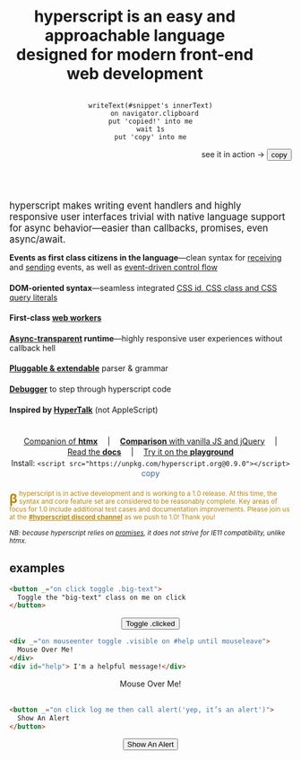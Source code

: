 
<header id="intro-to-hyperscript">

# hyperscript is an easy and approachable language designed for modern front-end web development

<div id="sample">

<pre _="
  on mouseenter queue none
    repeat until event mouseleave
      transition #sample-tip's transform to 'translateX(-2ch)' using 'all 500ms ease-out'
      transition #sample-tip's transform to initial            using 'all 500ms ease-in'
"><code id="snippet" class="lang-hyperscript">writeText(#snippet's innerText)
  on navigator.clipboard
put 'copied!' into me
wait 1s
put 'copy' into me</code></pre>

<p style="text-align: right">
<span id="sample-tip">see it in action &rarr;</span>
<button class="btn primary" style="margin: auto" _="on click
writeText(#snippet's innerText) on navigator.clipboard
put 'copied!' into me
wait 1s
put 'copy' into me">
copy
</button>

</div>
</header>

 <span class="lede">hyperscript makes writing event handlers and highly
responsive user interfaces trivial with native language support for async
behavior&mdash;easier than callbacks, promises, even async/await.</span>

<div id="features">

**Events as first class citizens in the language**&mdash;clean syntax for
[receiving](/features/on) and [sending](/commands/send) events, as well as
[event-driven control flow](docs/#event-control-flow)

**DOM-oriented syntax**&mdash;seamless integrated [CSS id, CSS class and CSS
query literals](https://hyperscript.org/expressions/#css)

**First-class [web workers](/docs#workers)**

**[Async-transparent](/docs#async) runtime**&mdash;highly responsive user
experiences without callback hell

**[Pluggable & extendable](/docs/#extending)** parser & grammar

**[Debugger](/docs#debugging)** to step through hyperscript code

**Inspired by [HyperTalk](https://hypercard.org/HyperTalk%20Reference%202.4.pdf)**
  (not AppleScript)

</div>

<div id="links">

[Companion of **htmx**](https://htmx.org) |
[**Comparison** with vanilla JS and jQuery](/comparison) |
[Read the **docs**](/docs) |
[Try it on the **playground**](/playground)
<span id='install'>Install: `<script src="https://unpkg.com/hyperscript.org@0.9.0"></script>`
<button style="font:inherit; background: none; border: none; color: #3465a4"
  _="on click
  writeText(my previousElementSibling's innerText) on navigator.clipboard
  put 'copied!' into me
  wait 1s
  put 'copy' into me">copy</button>
</span>

</div>

<small style="color: darkgoldenrod;">
<b style="font-size: 2em; padding: 4px .2ch 0 0; line-height: 1; float: left">β</b>
hyperscript is in active development and is working to a 1.0 release. At this
time, the syntax and core feature set are considered to be reasonably complete.
Key areas of focus for 1.0 include additional test cases and documentation
improvements. Please join us at the
<a style="color: darkgoldenrod;font-weight: bold" href="https://htmx.org/discord">#hyperscript discord channel</a>
as we push to 1.0! Thank you!</p>
</small>

 <small><em>NB: because hyperscript relies on
[promises](https://caniuse.com/?search=Promise), it does not strive for IE11
compatibility, unlike htmx.</em></small>

<style>
#intro-to-hyperscript {
  display: flex;
  position: relative;
  flex-flow: row wrap;
  justify-content: stretch;
  align-items: center;
}

#intro-to-hyperscript h1 {
  flex: 4 6 18ch;
  margin-right: 2em;
  font-size: clamp(1.2em, 5vw, 2em);
}

#intro-to-hyperscript #sample {
  flex: 1 1 max-content;
  max-width: 100%;
}

#sample-tip {
  display: inline-block;
}

.lede {
	font-size: clamp(1.1em, 2vw, 1.2em);
}

#features {
  column-width: 40ch;
  column-gap: 2em;
}

#features > * {
  margin: 0 0 1.4em 0;
}

#links p {
  margin: 1.4em 0;
  display: flex;
  flex-flow: row wrap;
  justify-content: center;
  text-align: center;
  gap: .2em 2ch;
}

.example {
  margin: .5em auto;
  text-align: center;
}
</style>

## examples

```html
<button _="on click toggle .big-text">
  Toggle the "big-text" class on me on click
</button>
```

<div class="example">
<style>
button {
  transition: all 300ms ease-in;
}
button.big-text {
  font-size: 2em;
}
</style>
<button class="btn primary" _="on click toggle .big-text">
  Toggle .clicked
</button>
</div>

```html
<div _="on mouseenter toggle .visible on #help until mouseleave">
  Mouse Over Me!
</div>
<div id="help"> I'm a helpful message!</div>

```

<div class="example">
<style>
#help {
  opacity: 0;
}
#help.visible {
  opacity: 1;
  transition: opacity 200ms ease-in;
}
</style>
<div _="on mouseenter toggle .visible on #help until mouseleave">
  Mouse Over Me!
</div>
<div id="help"> I'm a helpful message!</div>
</div>

```html
<button _="on click log me then call alert('yep, it’s an alert')">
  Show An Alert
</button>
```

<div class="example">
<button class="btn primary" _="
  on click
    log me then call alert('yep, it\'s an alert - check the console...')">
  Show An Alert
</button>
</div>
